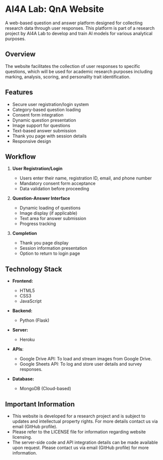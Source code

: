 # AI4A Lab: QnA Website

A web-based question and answer platform designed for collecting research data through user responses. This platform is part of a research project by AI4A Lab to develop and train AI models for various analytical purposes.

## Overview

The website facilitates the collection of user responses to specific questions, which will be used for academic research purposes including marking, analysis, scoring, and personality trait identification.

## Features

- Secure user registration/login system
- Category-based question loading
- Consent form integration
- Dynamic question presentation
- Image support for questions
- Text-based answer submission
- Thank you page with session details
- Responsive design

## Workflow

1. **User Registration/Login**
   - Users enter their name, registration ID, email, and phone number
   - Mandatory consent form acceptance
   - Data validation before proceeding

2. **Question-Answer Interface**
   - Dynamic loading of questions
   - Image display (if applicable)
   - Text area for answer submission
   - Progress tracking

3. **Completion**
   - Thank you page display
   - Session information presentation
   - Option to return to login page

## Technology Stack

- **Frontend:**
  - HTML5
  - CSS3
  - JavaScript

- **Backend:**
  - Python (Flask)

- **Server:**
  - Heroku

- **APIs**:
  - Google Drive API: To load and stream images from Google Drive.
  - Google Sheets API: To log and store user details and survey responses.

- **Database:**
  - MongoDB (Cloud-based)

## Important Information

- This website is developed for a research project and is subject to updates and intellectual property rights. For more details contact us via email (GitHub profile).
- Please refer to the LICENSE file for information regarding website licensing.
- The server-side code and API integration details can be made available upon request. Please contact us via email (GitHub profile) for more information.
